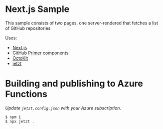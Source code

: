 # Next.js Sample

This sample consists of two pages, one server-rendered that fetches a list of GitHub repositories

Uses:
- [Next.js](https://nextjs.org/)
- GitHub [Primer](https://github.com/primer/components) components
- [OctoKit](https://octokit.github.io/rest.js/)
- [jetzt](https://github.com/cschleiden/jetzt)

# Building and publishing to Azure Functions

*Update `jetzt.config.json` with your Azure subscription.*

```shell
$ npm i
$ npx jetzt .
```
